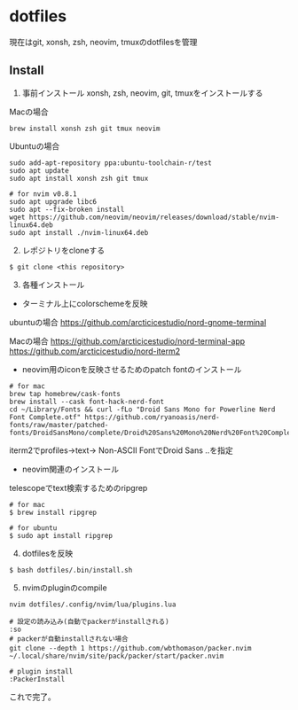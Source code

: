 # dotfiles
現在はgit, xonsh, zsh, neovim, tmuxのdotfilesを管理

## Install

1. 事前インストール
xonsh, zsh, neovim, git, tmuxをインストールする

Macの場合
```
brew install xonsh zsh git tmux neovim
```

Ubuntuの場合
```
sudo add-apt-repository ppa:ubuntu-toolchain-r/test
sudo apt update
sudo apt install xonsh zsh git tmux

# for nvim v0.8.1
sudo apt upgrade libc6
sudo apt --fix-broken install
wget https://github.com/neovim/neovim/releases/download/stable/nvim-linux64.deb
sudo apt install ./nvim-linux64.deb
```

2. レポジトリをcloneする
```
$ git clone <this repository>
```

3. 各種インストール

- ターミナル上にcolorschemeを反映

ubuntuの場合
https://github.com/arcticicestudio/nord-gnome-terminal

Macの場合
https://github.com/arcticicestudio/nord-terminal-app
https://github.com/arcticicestudio/nord-iterm2

- neovim用のiconを反映させるためのpatch fontのインストール
```
# for mac
brew tap homebrew/cask-fonts
brew install --cask font-hack-nerd-font
cd ~/Library/Fonts && curl -fLo "Droid Sans Mono for Powerline Nerd Font Complete.otf" https://github.com/ryanoasis/nerd-fonts/raw/master/patched-fonts/DroidSansMono/complete/Droid%20Sans%20Mono%20Nerd%20Font%20Complete.otf
```
iterm2でprofiles->text-> Non-ASCII FontでDroid Sans ..を指定

- neovim関連のインストール

telescopeでtext検索するためのripgrep
```
# for mac
$ brew install ripgrep

# for ubuntu
$ sudo apt install ripgrep
```

4. dotfilesを反映
```
$ bash dotfiles/.bin/install.sh
```

5. nvimのpluginのcompile
```
nvim dotfiles/.config/nvim/lua/plugins.lua

# 設定の読み込み(自動でpackerがinstallされる)
:so
# packerが自動installされない場合
git clone --depth 1 https://github.com/wbthomason/packer.nvim　~/.local/share/nvim/site/pack/packer/start/packer.nvim

# plugin install
:PackerInstall
```

これで完了。

